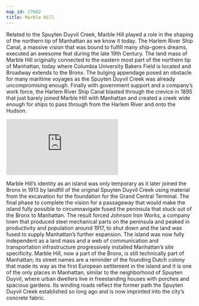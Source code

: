 ```yaml
---
map_id: 27682
title: Marble Hill
---
```

Related to the Spuyten Duyvil Creek, Marble Hill played a role in the shaping of the northern tip of Manhattan as we know it today. The Harlem River Ship Canal, a massive vision that was bound to fulfill many ship-goers dreams, executed an awesome feat during the late 19th Century. The land mass of Marble Hill originally connected to the eastern most part of the northern tip of Manhattan, today where Columbia University Bakers Field is located and Broadway extends to the Bronx. The bulging appendage posed an obstacle for many maritime voyages as the Spuyten Duyvil Creek was already uncompromising enough. Finally with government support and a company’s work force, the Harlem River Ship Canal blasted through the crevice in 1895 that just barely joined Marble Hill with Manhattan and created a creek wide enough for ships to pass through from the Harlem River and onto the Hudson.

![](https://images.nypl.org/index.php?id=804961&t=w)

Marble Hill’s identity as an island was only temporary as it later joined the Bronx in 1913 by landfill of the original Spuyten Duyvil Creek using material from the excavation for the foundation for the Grand Central Terminal. The final phase to complete the vision for a passageway that would make the island fully possible to circumnavigate fused the peninsula that stuck out of the Bronx to Manhattan. The result forced Johnson Iron Works, a company town that produced steel mechanical parts on the peninsula and peaked in productivity and population around 1917, to shut down and the land was fused to supply Manhattan’s further expansion. The island was now fully independent as a land mass and a web of communication and transportation infrastructure progressively installed Manhattan’s site specificity. Marble Hill, now a part of the Bronx, is still technically part of Manhattan; its street names are a reminder of the founding Dutch colony that made its way as the first European settlement in the island and it is one of the only places in Manhattan, similar to the neighborhood of Spuyten Duyvil, where urban dwellers live in freestanding houses with porches and spacious gardens. Its winding roads reflect the former path the Spuyten Duyvil Creek established so long ago and is now imprinted into the city’s concrete fabric.

